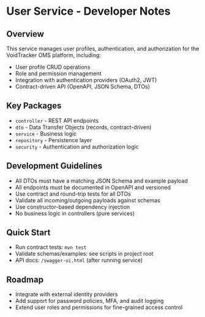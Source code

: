 # User Service - Developer Notes

## Overview
This service manages user profiles, authentication, and authorization for the VoidTracker OMS platform, including:
- User profile CRUD operations
- Role and permission management
- Integration with authentication providers (OAuth2, JWT)
- Contract-driven API (OpenAPI, JSON Schema, DTOs)

## Key Packages
- `controller` - REST API endpoints
- `dto` - Data Transfer Objects (records, contract-driven)
- `service` - Business logic
- `repository` - Persistence layer
- `security` - Authentication and authorization logic

## Development Guidelines
- All DTOs must have a matching JSON Schema and example payload
- All endpoints must be documented in OpenAPI and versioned
- Use contract and round-trip tests for all DTOs
- Validate all incoming/outgoing payloads against schemas
- Use constructor-based dependency injection
- No business logic in controllers (pure services)

## Quick Start
- Run contract tests: `mvn test`
- Validate schemas/examples: see scripts in project root
- API docs: `/swagger-ui.html` (after running service)

## Roadmap
- Integrate with external identity providers
- Add support for password policies, MFA, and audit logging
- Extend user roles and permissions for fine-grained access control
